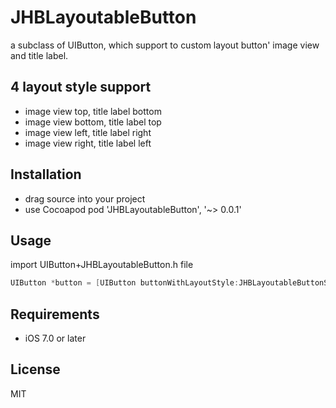 # JHBLayoutableButton
a subclass of UIButton, which support to custom layout button' image view and title label.

## 4 layout style support
* image view top, title label bottom
* image view bottom, title label top 
* image view left, title label right
* image view right, title label left

## Installation
* drag source into your project 
* use Cocoapod pod 'JHBLayoutableButton', '~> 0.0.1'

## Usage
import UIButton+JHBLayoutableButton.h file
``` Objective-C
UIButton *button = [UIButton buttonWithLayoutStyle:JHBLayoutableButtonStyleIRTL spaceBetweenImageAndTitle:3.0];
```

## Requirements
* iOS 7.0 or later

## License
MIT
